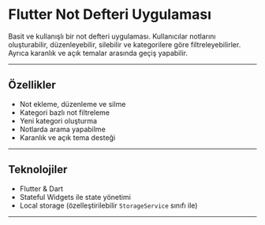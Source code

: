 # Flutter Not Defteri Uygulaması

Basit ve kullanışlı bir not defteri uygulaması. Kullanıcılar notlarını oluşturabilir, düzenleyebilir, silebilir ve kategorilere göre filtreleyebilirler. Ayrıca karanlık ve açık temalar arasında geçiş yapabilir.

---

## Özellikler

- Not ekleme, düzenleme ve silme
- Kategori bazlı not filtreleme
- Yeni kategori oluşturma
- Notlarda arama yapabilme
- Karanlık ve açık tema desteği

---

## Teknolojiler

- Flutter & Dart
- Stateful Widgets ile state yönetimi
- Local storage (özelleştirilebilir `StorageService` sınıfı ile)

---

